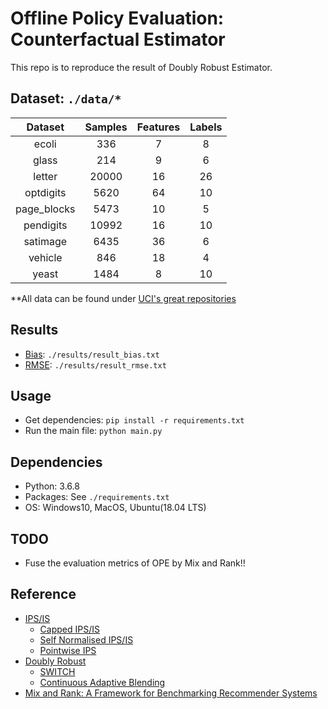 # Offline Policy Evaluation: Counterfactual Estimator
This repo is to reproduce the result of Doubly Robust Estimator.


## Dataset: `./data/*`
|   Dataset   | Samples | Features | Labels |
|:-----------:|:-------:|:--------:|:------:|
|       ecoli |     336 |        7 |      8 |
|       glass |     214 |        9 |      6 |
|      letter |   20000 |       16 |     26 |
|   optdigits |    5620 |       64 |     10 |
| page_blocks |    5473 |       10 |      5 |
|   pendigits |   10992 |       16 |     10 |
|    satimage |    6435 |       36 |      6 |
|     vehicle |     846 |       18 |      4 |
|       yeast |    1484 |        8 |     10 |

**All data can be found under [UCI's great repositories](https://github.com/Rowing0914/offline_policy_evaluation/blob/master/data/README.md)

## Results
- [Bias](https://github.com/Rowing0914/offline_policy_evaluation/blob/master/results/result_bias.txt): `./results/result_bias.txt`
- [RMSE](https://github.com/Rowing0914/offline_policy_evaluation/blob/master/results/result_rmse.txt): `./results/result_rmse.txt`


## Usage
- Get dependencies: `pip install -r requirements.txt`
- Run the main file: `python main.py`


## Dependencies
- Python: 3.6.8
- Packages: See `./requirements.txt`
- OS: Windows10, MacOS, Ubuntu(18.04 LTS)


## TODO
- Fuse the evaluation metrics of OPE by Mix and Rank!!


## Reference
- [IPS/IS](http://www.stat.cmu.edu/~brian/905-2008/papers/Horvitz-Thompson-1952-jasa.pdf)
    - [Capped IPS/IS](https://www.microsoft.com/en-us/research/wp-content/uploads/2013/11/bottou13a.pdf)
    - [Self Normalised IPS/IS](https://www.cs.cornell.edu/people/tj/publications/swaminathan_joachims_15d.pdf)
    - [Pointwise IPS](https://arxiv.org/pdf/1801.07030.pdf)
- [Doubly Robust](https://arxiv.org/abs/1103.4601)
    - [SWITCH](https://arxiv.org/pdf/1612.01205.pdf)
    - [Continuous Adaptive Blending](http://proceedings.mlr.press/v97/su19a/su19a.pdf)
- [Mix and Rank: A Framework for Benchmarking Recommender Systems](https://ieeexplore.ieee.org/document/9006199) 